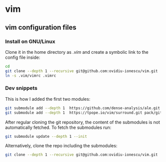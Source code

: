 # vim
## vim configuration files

### Install on GNU/Linux
Clone it in the home directory as _.vim_ and create a symbolic link to the config file inside:
```bash
cd
git clone --depth 1 --recursive git@github.com:ovidiu-ionescu/vim.git .vim
ln -s .vim/vimrc .vimrc
```

### Dev snippets
This is how I added the first two modules:
```bash
git submodule add --depth 1  https://github.com/dense-analysis/ale.git pack/git-plugins/start/ale
git submodule add --depth 1  https://tpope.io/vim/surround.git pack/git-plugins/start/surround
```
After regular cloning the git repository, the content of the submodules is not automatically fetched.
To fetch the submodules run:
```bash
git submodule update --depth 1 --init
```

Alternatively, clone the repo including the submodules:
```bash
git clone --depth 1 --recursive git@github.com:ovidiu-ionescu/vim.git
```

